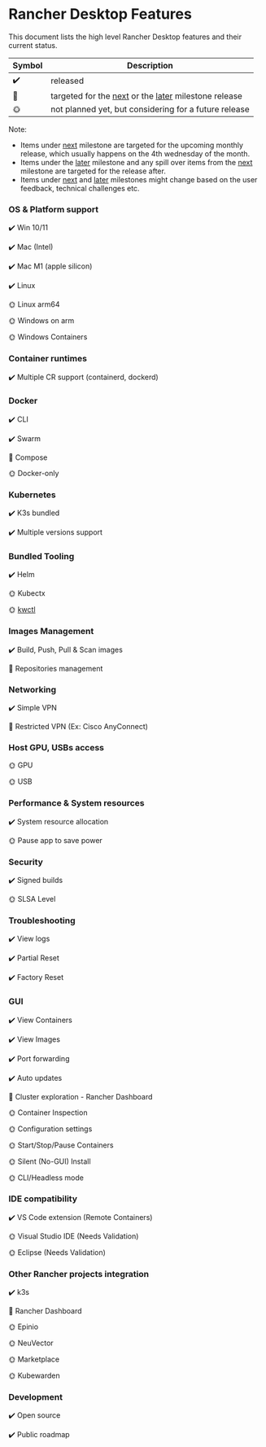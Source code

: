 # Rancher Desktop Features

This document lists the high level Rancher Desktop features and their current status.

| Symbol | Description |
| ------------- | ---------------- |
| :heavy_check_mark: | released |
| :calendar: | targeted for the [next] or the [later] milestone release |
| :sun_with_face:| not planned yet, but considering for a future release |

Note:
- Items under [next] milestone are targeted for the upcoming monthly release, which usually happens on the 4th wednesday of the month.
- Items under the [later] milestone and any spill over items from the [next] milestone are targeted for the release after.
- Items under [next] and [later] milestones might change based on the user feedback, technical challenges etc.

[next]: https://github.com/rancher-sandbox/rancher-desktop/projects/1?card_filter_query=milestone%3Anext
[later]: https://github.com/rancher-sandbox/rancher-desktop/projects/1?card_filter_query=milestone%3Alater

### OS & Platform support

:heavy_check_mark: Win 10/11

:heavy_check_mark: Mac (Intel)

:heavy_check_mark: Mac M1 (apple silicon)

:heavy_check_mark: Linux

:sun_with_face: Linux arm64

:sun_with_face: Windows on arm

:sun_with_face: Windows Containers

### Container runtimes

:heavy_check_mark:  Multiple CR support (containerd, dockerd)

### Docker

:heavy_check_mark: CLI

:heavy_check_mark: Swarm

:calendar: Compose

:sun_with_face: Docker-only

### Kubernetes

:heavy_check_mark: K3s bundled

:heavy_check_mark: Multiple versions support

### Bundled Tooling

:heavy_check_mark: Helm

:sun_with_face: Kubectx

:sun_with_face: [kwctl]

[kwctl]: https://github.com/kubewarden/kwctl

### Images Management

:heavy_check_mark: Build, Push, Pull & Scan images

:calendar: Repositories management

### Networking

:heavy_check_mark: Simple VPN

:calendar: Restricted VPN (Ex: Cisco AnyConnect)

### Host GPU, USBs access

:sun_with_face: GPU

:sun_with_face: USB

### Performance & System resources

:heavy_check_mark: System resource allocation

:sun_with_face: Pause app to save power  

### Security

:heavy_check_mark: Signed builds

:sun_with_face: SLSA Level

### Troubleshooting

:heavy_check_mark: View logs

:heavy_check_mark: Partial Reset

:heavy_check_mark: Factory Reset

### GUI

:heavy_check_mark: View Containers

:heavy_check_mark: View Images

:heavy_check_mark: Port forwarding

:heavy_check_mark: Auto updates

:calendar: Cluster exploration - Rancher Dashboard

:sun_with_face: Container Inspection

:sun_with_face: Configuration settings

:sun_with_face: Start/Stop/Pause Containers

:sun_with_face: Silent (No-GUI) Install

:sun_with_face: CLI/Headless mode

### IDE compatibility

:heavy_check_mark: VS Code extension (Remote Containers)

:sun_with_face: Visual Studio IDE (Needs Validation)

:sun_with_face: Eclipse (Needs Validation)

### Other Rancher projects integration

:heavy_check_mark: k3s

:calendar: Rancher Dashboard

:sun_with_face: Epinio

:sun_with_face: NeuVector

:sun_with_face: Marketplace

:sun_with_face: Kubewarden

### Development

:heavy_check_mark: Open source

:heavy_check_mark: Public roadmap
